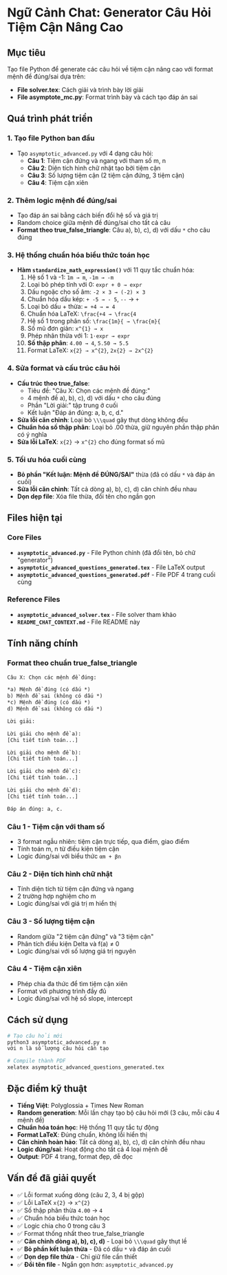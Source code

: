 # Ngữ Cảnh Chat: Generator Câu Hỏi Tiệm Cận Nâng Cao

## Mục tiêu
Tạo file Python để generate các câu hỏi về tiệm cận nâng cao với format mệnh đề đúng/sai dựa trên:
- **File solver.tex**: Cách giải và trình bày lời giải
- **File asymptote_mc.py**: Format trình bày và cách tạo đáp án sai

## Quá trình phát triển

### 1. Tạo file Python ban đầu
- Tạo `asymptotic_advanced.py` với 4 dạng câu hỏi:
  - **Câu 1**: Tiệm cận đứng và ngang với tham số m, n
  - **Câu 2**: Diện tích hình chữ nhật tạo bởi tiệm cận
  - **Câu 3**: Số lượng tiệm cận (2 tiệm cận đứng, 3 tiệm cận)
  - **Câu 4**: Tiệm cận xiên

### 2. Thêm logic mệnh đề đúng/sai
- Tạo đáp án sai bằng cách biến đổi hệ số và giá trị
- Random choice giữa mệnh đề đúng/sai cho tất cả câu
- **Format theo true_false_triangle**: Câu a), b), c), d) với dấu `*` cho câu đúng

### 3. Hệ thống chuẩn hóa biểu thức toán học
- **Hàm `standardize_math_expression()`** với 11 quy tắc chuẩn hóa:
  1. Hệ số 1 và -1: `1m → m`, `-1m → -m`
  2. Loại bỏ phép tính với 0: `expr + 0 → expr`
  3. Dấu ngoặc cho số âm: `-2 × 3 → (-2) × 3`
  4. Chuẩn hóa dấu kép: `+ -5 → - 5`, `--` → `+`
  5. Loại bỏ dấu + thừa: `= +4 → = 4`
  6. Chuẩn hóa LaTeX: `\frac{+4 → \frac{4`
  7. Hệ số 1 trong phân số: `\frac{1m}{ → \frac{m}{`
  8. Số mũ đơn giản: `x^{1} → x`
  9. Phép nhân thừa với 1: `1⋅expr → expr`
  10. **Số thập phân**: `4.00 → 4`, `5.50 → 5.5`
  11. Format LaTeX: `x{2} → x^{2}`, `2x{2} → 2x^{2}`

### 4. Sửa format và cấu trúc câu hỏi
- **Cấu trúc theo true_false**: 
  - Tiêu đề: "Câu X: Chọn các mệnh đề đúng:"
  - 4 mệnh đề a), b), c), d) với dấu `*` cho câu đúng
  - Phần "Lời giải:" tập trung ở cuối
  - Kết luận "Đáp án đúng: a, b, c, d."
- **Sửa lỗi căn chỉnh**: Loại bỏ `\\\quad` gây thụt dòng không đều
- **Chuẩn hóa số thập phân**: Loại bỏ .00 thừa, giữ nguyên phần thập phân có ý nghĩa
- **Sửa lỗi LaTeX**: `x{2}` → `x^{2}` cho đúng format số mũ

### 5. Tối ưu hóa cuối cùng
- **Bỏ phần "Kết luận: Mệnh đề ĐÚNG/SAI"** thừa (đã có dấu `*` và đáp án cuối)
- **Sửa lỗi căn chỉnh**: Tất cả dòng a), b), c), d) căn chỉnh đều nhau
- **Dọn dẹp file**: Xóa file thừa, đổi tên cho ngắn gọn

## Files hiện tại

### Core Files
- **`asymptotic_advanced.py`** - File Python chính (đã đổi tên, bỏ chữ "generator")
- **`asymptotic_advanced_questions_generated.tex`** - File LaTeX output
- **`asymptotic_advanced_questions_generated.pdf`** - File PDF 4 trang cuối cùng

### Reference Files
- **`asymptotic_advanced_solver.tex`** - File solver tham khảo
- **`README_CHAT_CONTEXT.md`** - File README này

## Tính năng chính

### Format theo chuẩn true_false_triangle
```latex
Câu X: Chọn các mệnh đề đúng:

*a) Mệnh đề đúng (có dấu *)
b) Mệnh đề sai (không có dấu *)
*c) Mệnh đề đúng (có dấu *)
d) Mệnh đề sai (không có dấu *)

Lời giải:

Lời giải cho mệnh đề a):
[Chi tiết tính toán...]

Lời giải cho mệnh đề b):
[Chi tiết tính toán...]

Lời giải cho mệnh đề c):
[Chi tiết tính toán...]

Lời giải cho mệnh đề d):
[Chi tiết tính toán...]

Đáp án đúng: a, c.
```

### Câu 1 - Tiệm cận với tham số
- 3 format ngẫu nhiên: tiệm cận trực tiếp, qua điểm, giao điểm
- Tính toán m, n từ điều kiện tiệm cận
- Logic đúng/sai với biểu thức `αm + βn`

### Câu 2 - Diện tích hình chữ nhật
- Tính diện tích từ tiệm cận đứng và ngang
- 2 trường hợp nghiệm cho m
- Logic đúng/sai với giá trị m hiển thị

### Câu 3 - Số lượng tiệm cận
- Random giữa "2 tiệm cận đứng" và "3 tiệm cận"
- Phân tích điều kiện Delta và f(a) ≠ 0
- Logic đúng/sai với số lượng giá trị nguyên

### Câu 4 - Tiệm cận xiên
- Phép chia đa thức để tìm tiệm cận xiên
- Format với phương trình đầy đủ
- Logic đúng/sai với hệ số slope, intercept

## Cách sử dụng
```bash
# Tạo câu hỏi mới
python3 asymptotic_advanced.py n
với n là số lượng câu hỏi cần tạo

# Compile thành PDF
xelatex asymptotic_advanced_questions_generated.tex
```

## Đặc điểm kỹ thuật
- **Tiếng Việt**: Polyglossia + Times New Roman
- **Random generation**: Mỗi lần chạy tạo bộ câu hỏi mới (3 câu, mỗi câu 4 mệnh đề)
- **Chuẩn hóa toán học**: Hệ thống 11 quy tắc tự động
- **Format LaTeX**: Đúng chuẩn, không lỗi hiển thị
- **Căn chỉnh hoàn hảo**: Tất cả dòng a), b), c), d) căn chỉnh đều nhau
- **Logic đúng/sai**: Hoạt động cho tất cả 4 loại mệnh đề
- **Output**: PDF 4 trang, format đẹp, dễ đọc

## Vấn đề đã giải quyết
- ✅ Lỗi format xuống dòng (câu 2, 3, 4 bị gộp)
- ✅ Lỗi LaTeX `x{2}` → `x^{2}`
- ✅ Số thập phân thừa `4.00` → `4`
- ✅ Chuẩn hóa biểu thức toán học
- ✅ Logic chia cho 0 trong câu 3
- ✅ Format thống nhất theo true_false_triangle
- ✅ **Căn chỉnh dòng a), b), c), d)** - Loại bỏ `\\\quad` gây thụt lề
- ✅ **Bỏ phần kết luận thừa** - Đã có dấu `*` và đáp án cuối
- ✅ **Dọn dẹp file thừa** - Chỉ giữ file cần thiết
- ✅ **Đổi tên file** - Ngắn gọn hơn: `asymptotic_advanced.py` 